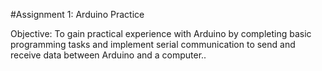 #Assignment 1: Arduino Practice

Objective: 
To gain practical experience with Arduino by completing basic programming tasks and implement serial communication to send and receive data between Arduino and a computer..